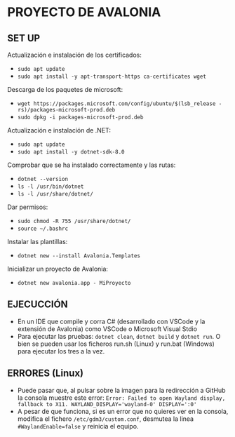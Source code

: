 # PROYECTO DE AVALONIA

## SET UP

Actualización e instalación de los certificados:
- `sudo apt update`
- `sudo apt install -y apt-transport-https ca-certificates wget`

Descarga de los paquetes de microsoft:
- `wget https://packages.microsoft.com/config/ubuntu/$(lsb_release -rs)/packages-microsoft-prod.deb`
- `sudo dpkg -i packages-microsoft-prod.deb`

Actualización e instalación de .NET:
- `sudo apt update`
- `sudo apt install -y dotnet-sdk-8.0`

Comprobar que se ha instalado correctamente y las rutas:
- `dotnet --version`
- `ls -l /usr/bin/dotnet`
- `ls -l /usr/share/dotnet/`

Dar permisos:
- `sudo chmod -R 755 /usr/share/dotnet/`
- `source ~/.bashrc`

Instalar las plantillas:
- `dotnet new --install Avalonia.Templates`

Inicializar un proyecto de Avalonia:
- `dotnet new avalonia.app - MiProyecto`


## EJECUCCIÓN
- En un IDE que compile y corra C# (desarrollado con VSCode y la extensión de Avalonia) como VSCode o Microsoft Visual Stdio
- Para ejecutar las pruebas: `dotnet clean`, `dotnet build` y `dotnet run`. O bien se pueden usar los ficheros run.sh (Linux) y run.bat (Windows) para ejecutar los tres a la vez.

## ERRORES (Linux)
- Puede pasar que, al pulsar sobre la imagen para la redirección a GitHub la consola muestre este error: `Error: Failed to open Wayland display, fallback to X11. WAYLAND_DISPLAY='wayland-0' DISPLAY=':0'`
- A pesar de que funciona, si es un error que no quieres ver en la consola, modifica el fichero `/etc/gdm3/custom.conf`, desmutea la linea `#WaylandEnable=false` y reinicia el equipo.
